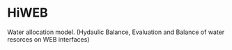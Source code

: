 # HiWEB
Water allocation model. (Hydaulic Balance, Evaluation and Balance of water resorces on WEB interfaces)
